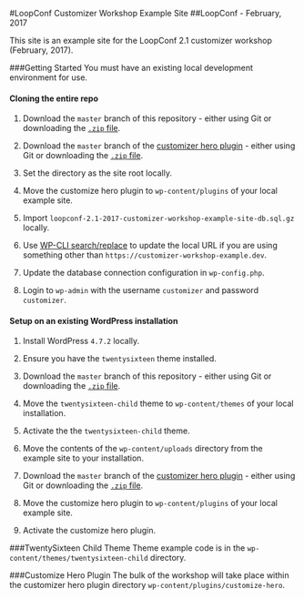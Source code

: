 #LoopConf Customizer Workshop Example Site
##LoopConf - February, 2017

This site is an example site for the LoopConf 2.1 customizer workshop (February, 2017).  

###Getting Started
You must have an existing local development environment for use.

#### Cloning the entire repo
1. Download the `master` branch of this repository - either using Git or downloading the [`.zip` file](https://github.com/ataylorme/loopconf-2.1-customizer-workshop-example-site/archive/master.zip).

1. Download the `master` branch of the [customizer hero plugin](https://github.com/ataylorme/customize-hero) - either using Git or downloading the [`.zip` file](https://github.com/ataylorme/customize-hero/archive/master.zip).

1. Set the directory as the site root locally.

1. Move the customize hero plugin to `wp-content/plugins` of your local example site.

1. Import `loopconf-2.1-2017-customizer-workshop-example-site-db.sql.gz` locally.

1. Use [WP-CLI search/replace](https://wp-cli.org/commands/search-replace/) to update the local URL if you are using something other than `https://customizer-workshop-example.dev`.

1. Update the database connection configuration in `wp-config.php`.

1. Login to `wp-admin` with the username `customizer` and password `customizer`.

#### Setup on an existing WordPress installation
1. Install WordPress `4.7.2` locally.

1. Ensure you have the `twentysixteen` theme installed.

1. Download the `master` branch of this repository - either using Git or downloading the [`.zip` file](https://github.com/ataylorme/loopconf-2.1-customizer-workshop-example-site/archive/master.zip).

1. Move the `twentysixteen-child` theme to `wp-content/themes` of your local installation.

1. Activate the the `twentysixteen-child` theme.

1. Move the contents of the `wp-content/uploads` directory from the example site to your installation.

1. Download the `master` branch of the [customizer hero plugin](https://github.com/ataylorme/customize-hero) - either using Git or downloading the [`.zip` file](https://github.com/ataylorme/customize-hero/archive/master.zip).

1. Move the customize hero plugin to `wp-content/plugins` of your local example site.

1. Activate the customize hero plugin.

###TwentySixteen Child Theme
Theme example code is in the `wp-content/themes/twentysixteen-child` directory.

###Customize Hero Plugin
The bulk of the workshop will take place within the customizer hero plugin directory `wp-content/plugins/customize-hero`.